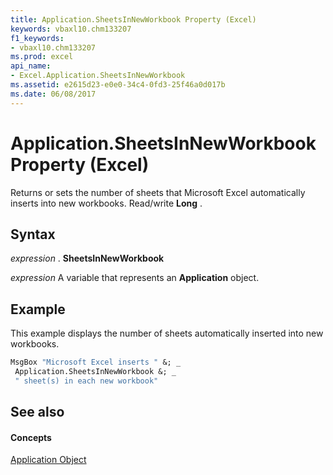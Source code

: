 ```yaml
---
title: Application.SheetsInNewWorkbook Property (Excel)
keywords: vbaxl10.chm133207
f1_keywords:
- vbaxl10.chm133207
ms.prod: excel
api_name:
- Excel.Application.SheetsInNewWorkbook
ms.assetid: e2615d23-e0e0-34c4-0fd3-25f46a0d017b
ms.date: 06/08/2017
---
```



# Application.SheetsInNewWorkbook Property (Excel)

Returns or sets the number of sheets that Microsoft Excel automatically inserts into new workbooks. Read/write  **Long** .


## Syntax

 _expression_ . **SheetsInNewWorkbook**

 _expression_ A variable that represents an **Application** object.


## Example

This example displays the number of sheets automatically inserted into new workbooks.


```vb
MsgBox "Microsoft Excel inserts " &; _ 
 Application.SheetsInNewWorkbook &; _ 
 " sheet(s) in each new workbook"
```


## See also


#### Concepts


[Application Object](application-object-excel.md)

